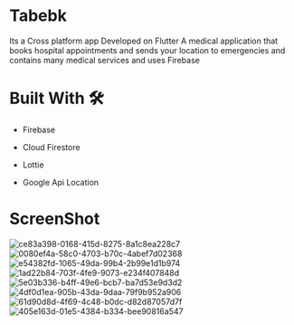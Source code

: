 # Tabebk

Its a Cross platform app Developed on Flutter 
 A medical application that books hospital appointments and sends your location to emergencies and contains many medical services and uses Firebase

# Built With 🛠

- Firebase

- Cloud Firestore

- Lottie

- Google Api Location


# ScreenShot


![ce83a398-0168-415d-8275-8a1c8ea228c7](https://user-images.githubusercontent.com/68753686/150494434-89902e76-0c4b-4de2-b0ba-0e6ceda7dc4c.jpg)
![0080ef4a-58c0-4703-b70c-4abef7d02368](https://user-images.githubusercontent.com/68753686/150494632-fd2afb89-b6ed-4dbd-928c-665bfc6c3155.jpg)
![e54382fd-1065-49da-99b4-2b99e1d1b974](https://user-images.githubusercontent.com/68753686/150494636-dfd31e57-85f6-4f9e-9681-397e971c9b00.jpg)
![1ad22b84-703f-4fe9-9073-e234f407848d](https://user-images.githubusercontent.com/68753686/150494640-d5be4004-e07d-4a1e-8417-0c571d76712a.jpg)
![5e03b336-b4ff-49e6-bcb7-ba7d53e9d3d2](https://user-images.githubusercontent.com/68753686/150494642-3cdd2b70-8132-4e53-9095-5c406f889c5a.jpg)
![4df0d1ea-905b-43da-9daa-79f9b952a906](https://user-images.githubusercontent.com/68753686/150494651-d4e96d29-39d7-4f01-b7ba-b2cb3ca93111.jpg)
![61d90d8d-4f69-4c48-b0dc-d82d87057d7f](https://user-images.githubusercontent.com/68753686/150494658-321c2a96-6497-4eed-839a-60dcd13988fa.jpg)
![405e163d-01e5-4384-b334-bee90816a547](https://user-images.githubusercontent.com/68753686/150494663-a3801104-7662-4f34-8d82-3fe3407e01cc.jpg)
